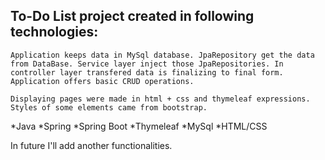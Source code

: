 ## To-Do List project created in following technologies:  

    Application keeps data in MySql database. JpaRepository get the data from DataBase. Service layer inject those JpaRepositories. In controller layer transfered data is finalizing to final form.
    Application offers basic CRUD operations.  

    Displaying pages were made in html + css and thymeleaf expressions. Styles of some elements came from bootstrap.  
    
    
    
*Java
*Spring 
*Spring Boot
*Thymeleaf
*MySql
*HTML/CSS  

In future I'll add another functionalities.


